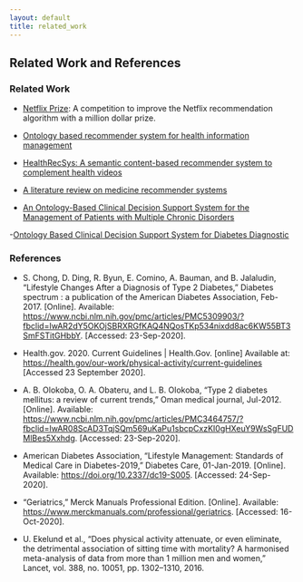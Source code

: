 ```yaml
---
layout: default
title: related_work
---
```


## Related Work and References

### Related Work

- [Netflix Prize](https://www.netflixprize.com/): A competition to improve the Netflix recommendation algorithm with a million dollar prize.

- [Ontology based recommender system for health information management](http://worldcomp-proceedings.com/proc/p2012/ICA6022.pdf)

- [HealthRecSys: A semantic content-based recommender system to complement health videos](https://bmcmedinformdecismak.biomedcentral.com/articles/10.1186/s12911-017-0431-7)

- [A literature review on medicine recommender systems](https://thesai.org/Downloads/Volume10No8/Paper_2-A_Literature_Review_on_Medicine.pdf)

- [An Ontology-Based Clinical Decision Support System for the Management of Patients
with Multiple Chronic Disorders](https://www.researchgate.net/profile/Alexandre_Galopin/publication/281815170_An_Ontology-Based_Clinical_Decision_Support_System_for_the_Management_of_Patients_with_Multiple_Chronic_Disorders/links/5654801608ae4988a7b03a4a/An-Ontology-Based-Clinical-Decision-Support-System-for-the-Management-of-Patients-with-Multiple-Chronic-Disorders.pdf)

-[Ontology Based Clinical Decision Support System for Diabetes Diagnostic](https://www.researchgate.net/profile/Reham_Alharbi/publication/282333676_Ontology_Based_Clinical_Decision_Support_System_for_Diabetes_Diagnostic/links/56c469eb08aea564e304ae60/Ontology-Based-Clinical-Decision-Support-System-for-Diabetes-Diagnostic.pdf)


### References

- S. Chong, D. Ding, R. Byun, E. Comino, A. Bauman, and B. Jalaludin, “Lifestyle Changes After a Diagnosis of Type 2 Diabetes,” Diabetes spectrum : a publication of the American Diabetes Association, Feb-2017. [Online]. Available: https://www.ncbi.nlm.nih.gov/pmc/articles/PMC5309903/?fbclid=IwAR2dY5OKOjSBRXRGfKAQ4NQosTKp534nixdd8ac6KW55BT3SmFSTitGHbbY. [Accessed: 23-Sep-2020].

- Health.gov. 2020. Current Guidelines | Health.Gov. [online] Available at: <https://health.gov/our-work/physical-activity/current-guidelines> [Accessed 23 September 2020].

- A. B. Olokoba, O. A. Obateru, and L. B. Olokoba, “Type 2 diabetes mellitus: a review of current trends,” Oman medical journal, Jul-2012. [Online]. Available: https://www.ncbi.nlm.nih.gov/pmc/articles/PMC3464757/?fbclid=IwAR08ScAD3TqjSQm569uKaPu1sbcpCxzKI0gHXeuY9WsSgFUDMlBes5Xxhdg. [Accessed: 23-Sep-2020].

- American Diabetes Association, “Lifestyle Management: Standards of Medical Care in Diabetes-2019,” Diabetes Care, 01-Jan-2019. [Online]. Available: https://doi.org/10.2337/dc19-S005. [Accessed: 24-Sep-2020].

- “Geriatrics,” Merck Manuals Professional Edition. [Online]. Available: https://www.merckmanuals.com/professional/geriatrics. [Accessed: 16-Oct-2020]. 

- U. Ekelund et al., “Does physical activity attenuate, or even eliminate, the detrimental association of sitting time with mortality? A harmonised meta-analysis of data from more than 1 million men and women,” Lancet, vol. 388, no. 10051, pp. 1302–1310, 2016.
